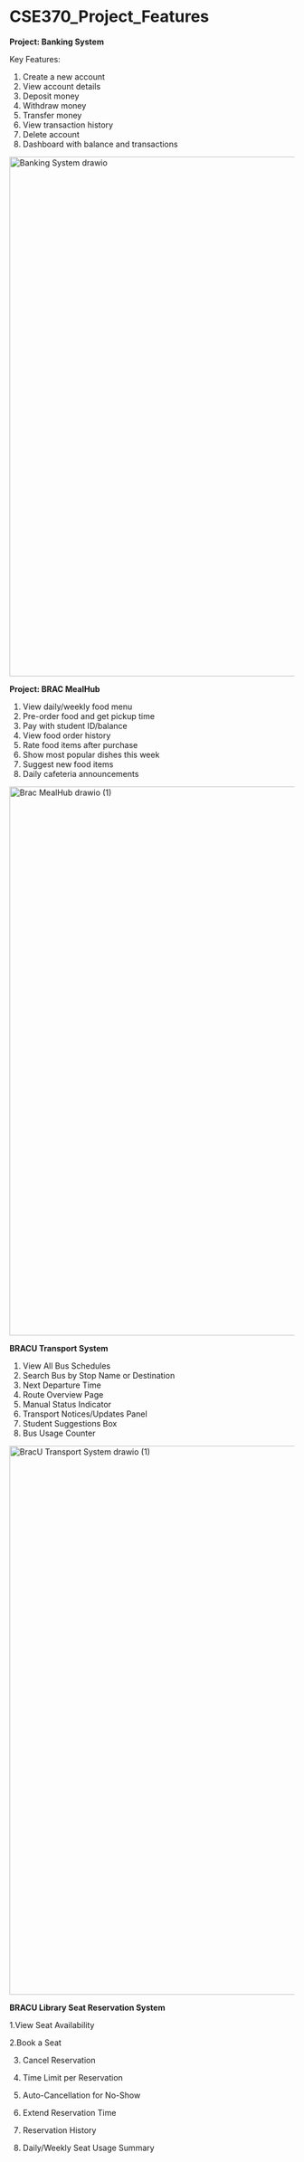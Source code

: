 # CSE370_Project_Features

**Project: Banking System**

Key Features:

1. Create a new account
2. View account details
3. Deposit money
4. Withdraw money
5. Transfer money
6. View transaction history
7. Delete account
8. Dashboard with balance and transactions
<img width="822" height="919" alt="Banking System drawio" src="https://github.com/user-attachments/assets/2252690d-8313-4e7a-854f-fdfefe190823" />


**Project: BRAC MealHub**

1. View daily/weekly food menu
2. Pre-order food and get pickup time
3. Pay with student ID/balance 
4. View food order history   
5. Rate food items after purchase  
6. Show most popular dishes this week   
7. Suggest new food items
8. Daily cafeteria announcements
<img width="822" height="971" alt="Brac MealHub drawio (1)" src="https://github.com/user-attachments/assets/7ab8bd2f-52a2-47e4-be26-64d1b05a00d4" />




**BRACU Transport System**

1. View All Bus Schedules
2. Search Bus by Stop Name or Destination
3. Next Departure Time
4. Route Overview Page
5. Manual Status Indicator
6. Transport Notices/Updates Panel
7. Student Suggestions Box
8. Bus Usage Counter
<img width="811" height="971" alt="BracU Transport System drawio (1)" src="https://github.com/user-attachments/assets/ca7f566d-71fd-4c74-a07c-1967113cd02d" />



**BRACU Library Seat Reservation System**

1.View Seat Availability

2.Book a Seat

3. Cancel Reservation
   
4. Time Limit per Reservation
   
5. Auto-Cancellation for No-Show

6. Extend Reservation Time

7. Reservation History

8. Daily/Weekly Seat Usage Summary

